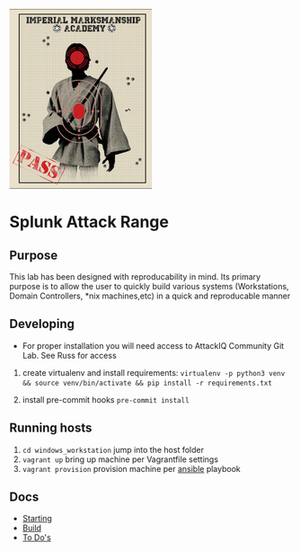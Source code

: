 
![](docs/range.jpg)
# Splunk Attack Range
  
## Purpose

This lab has been designed with reproducability in mind. Its primary purpose is to allow the user to quickly build various systems (Workstations, Domain Controllers, *nix machines,etc) in a quick and reproducable manner

## Developing 
* For proper installation you will need access to AttackIQ Community Git Lab. See Russ for access

1. create virtualenv and install requirements: `virtualenv -p python3 venv && source venv/bin/activate && pip install -r requirements.txt`

2. install pre-commit hooks `pre-commit install`


## Running hosts

1. `cd windows_workstation` jump into the host folder 
2.  `vagrant up` bring up machine per Vagrantfile settings 
3. `vagrant provision` provision machine per [ansible](ansible/playbooks) playbook 


## Docs

* [Starting](docs/Starting.md)
* [Build](docs/Build.md)
* [To Do's](docs/ToDo.md)